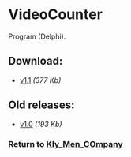 # VideoCounter

Program (Delphi).

## Download:

- [v1.1](http://klimaleksus.narod.ru/Files/4/VideoCounter2.rar) _(377 Kb)_

## Old releases:

- [v1.0](http://klimaleksus.narod.ru/Files/4/VideoCounter.rar) _(193 Kb)_

### Return to [Kly_Men_COmpany](https://github.com/aleksusklim/Kly_Men_COmpany "GitHub: aleksusklim/Kly_Men_COmpany")
